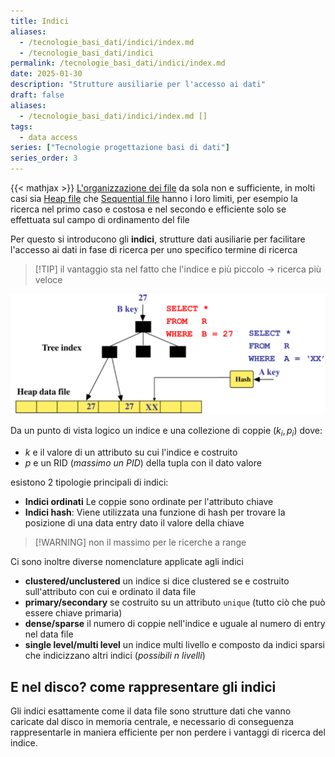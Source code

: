 ```yaml
---
title: Indici
aliases:
  - /tecnologie_basi_dati/indici/index.md
  - /tecnologie_basi_dati/indici
permalink: /tecnologie_basi_dati/indici/index.md
date: 2025-01-30
description: "Strutture ausiliarie per l'accesso ai dati"
draft: false
aliases:
  - /tecnologie_basi_dati/indici/index.md []
tags:
  - data access
series: ["Tecnologie progettazione basi di dati"]
series_order: 3
---
```


{{< mathjax >}}
[L'organizzazione dei file](/tecnologie_basi_dati/gestione_disco#organizzazione-dei-file) da sola non e sufficiente, in molti casi sia [Heap file](/tecnologie_basi_dati/gestione_disco#heap-file) che [Sequential file](/tecnologie_basi_dati//gestione_disco#sequential-file) hanno i loro limiti, per esempio la ricerca nel primo caso e costosa e nel secondo e efficiente solo se effettuata sul campo di ordinamento del file

Per questo si introducono gli **indici**, strutture dati ausiliarie per facilitare l'accesso ai dati in fase di ricerca per uno specifico termine di ricerca

>[!TIP] il vantaggio sta nel fatto che l'indice e più piccolo -> ricerca più veloce

![](struttura_indice.png)

Da un punto di vista logico un indice e una collezione di coppie $(k_i,p_i)$ dove:
- $k$ e il valore di un attributo su cui l'indice e costruito
- $p$ e un RID (*massimo un PID*)  della tupla con il dato valore

esistono 2 tipologie principali di indici:

- **Indici ordinati** Le coppie sono ordinate per l'attributo chiave
- **Indici hash**: Viene utilizzata una funzione di hash per trovare la posizione di una data entry dato il valore della chiave
>[!WARNING] non il massimo per le ricerche a range

Ci sono inoltre diverse nomenclature applicate agli indici

- **clustered/unclustered** un indice si dice clustered se e costruito sull'attributo con cui e ordinato il data file
- **primary/secondary** se costruito su un attributo `unique` (tutto ciò che può essere chiave primaria)
- **dense/sparse** il numero di coppie nell'indice e uguale al numero di entry nel data file
- **single level/multi level** un indice multi livello e composto da indici sparsi che indicizzano altri indici (*possibili $n$ livelli*)

## E nel disco? come rappresentare gli indici

Gli indici esattamente come il data file sono strutture dati che vanno caricate dal disco in memoria centrale, e necessario di conseguenza rappresentarle in maniera efficiente per non perdere i vantaggi di ricerca del indice.
